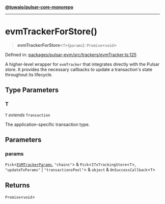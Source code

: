 [**@tuwaio/pulsar-core-monorepo**](../../../README.md)

***

# evmTrackerForStore()

> **evmTrackerForStore**\<`T`\>(`params`): `Promise`\<`void`\>

Defined in: [packages/pulsar-evm/src/trackers/evmTracker.ts:125](https://github.com/TuwaIO/pulsar-core/blob/caf1ba2505ed5457b6e964538da515a51e0d6bdf/packages/pulsar-evm/src/trackers/evmTracker.ts#L125)

A higher-level wrapper for `evmTracker` that integrates directly with the Pulsar store.
It provides the necessary callbacks to update a transaction's state throughout its lifecycle.

## Type Parameters

### T

`T` *extends* `Transaction`

The application-specific transaction type.

## Parameters

### params

`Pick`\<[`EVMTrackerParams`](../type-aliases/EVMTrackerParams.md), `"chains"`\> & `Pick`\<`ITxTrackingStore`\<`T`\>, `"updateTxParams"` \| `"transactionsPool"`\> & `object` & `OnSuccessCallback`\<`T`\>

## Returns

`Promise`\<`void`\>
